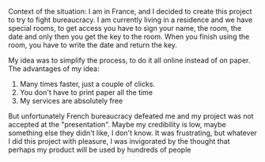 Context of the situation:
I am in France, and I decided to create this project to try to fight bureaucracy. I am currently living in a residence and we have special rooms, to get access you have to sign your name, the room, the date and only then you get the key to the room. When you finish using the room, you have to write the date and return the key. 

My idea was to simplify the process, to do it all online instead of on paper.
The advantages of my idea:
1) Many times faster, just a couple of clicks.
2) You don't have to print paper all the time
3) My services are absolutely free

But unfortunately French bureaucracy defeated me and my project was not accepted at the "presentation". Maybe my credibility is low, maybe something else they didn't like, I don't know. It was frustrating, but whatever
I did this project with pleasure, I was invigorated by the thought that perhaps my product will be used by hundreds of people
